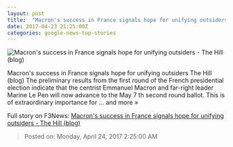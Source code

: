 ```yaml
---
layout: post
title:  "Macron's success in France signals hope for unifying outsiders - The Hill (blog)"
date: 2017-04-23 21:25:00Z
categories: google-news-top-stories
---
```


![Macron's success in France signals hope for unifying outsiders - The Hill (blog)](http://thehill.com/sites/default/files/blogs/macron.jpg)

Macron's success in France signals hope for unifying outsiders The Hill (blog) The preliminary results from the first round of the French presidential election indicate that the centrist Emmanuel Macron and far-right leader Marine Le Pen will now advance to the May 7 th second round ballot. This is of extraordinary importance for ... and more »


Full story on F3News: [Macron's success in France signals hope for unifying outsiders - The Hill (blog)](http://www.f3nws.com/n/mWVUCJ)

> Posted on: Monday, April 24, 2017 2:25:00 AM
